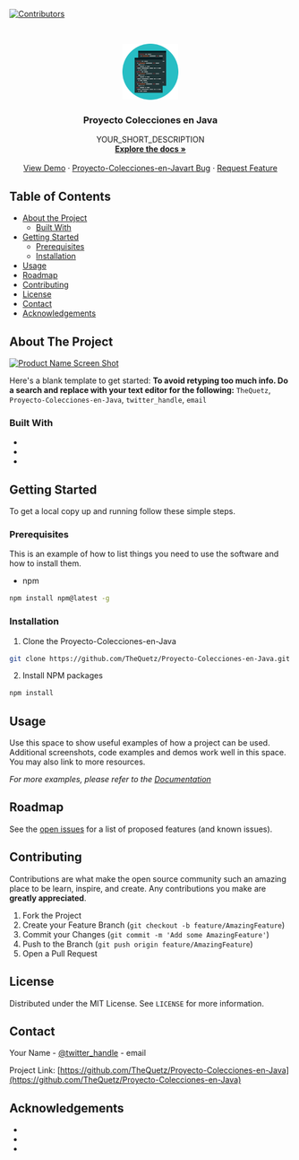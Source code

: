 <!--
*** Thanks for checking out this README Template. If you have a suggestion that would
*** make this better, please fork the Proyecto-Colecciones-en-Java and create a pull request or simply open
*** an issue with the tag "enhancement".
*** Thanks again! Now go create something AMAZING! :D
***
***
***
*** To avoid retyping too much info. Do a search and replace for the following:
*** TheQuetz, Proyecto-Colecciones-en-Java, twitter_handle, email
-->





<!-- PROJECT SHIELDS -->
<!--
*** I'm using markdown "reference style" links for readability.
*** Reference links are enclosed in brackets [ ] instead of parentheses ( ).
*** See the bottom of this document for the declaration of the reference variables
*** for contributors-url, forks-url, etc. This is an optional, concise syntax you may use.
*** https://www.markdownguide.org/basic-syntax/#reference-style-links
-->
[![Contributors][contributors-shield]][contributors-url]

<!-- PROJECT LOGO -->
<br />
<p align="center">
  <a href="https://github.com/TheQuetz/Proyecto-Colecciones-en-Java">
    <img src="images/logo.png" alt="Logo" width="100" height="100">
  </a>

  <h3 align="center">Proyecto Colecciones en Java</h3>

  <p align="center">
    YOUR_SHORT_DESCRIPTION
    <br />
    <a href="https://github.com/TheQuetz/Proyecto-Colecciones-en-Java"><strong>Explore the docs »</strong></a>
    <br />
    <br />
    <a href="https://github.com/TheQuetz/Proyecto-Colecciones-en-Java">View Demo</a>
    ·
    <a href="https://github.com/TheQuetz/Proyecto-Colecciones-en-Java/issues">Proyecto-Colecciones-en-Javart Bug</a>
    ·
    <a href="https://github.com/TheQuetz/Proyecto-Colecciones-en-Java/issues">Request Feature</a>
  </p>
</p>



<!-- TABLE OF CONTENTS -->
## Table of Contents

* [About the Project](#about-the-project)
  * [Built With](#built-with)
* [Getting Started](#getting-started)
  * [Prerequisites](#prerequisites)
  * [Installation](#installation)
* [Usage](#usage)
* [Roadmap](#roadmap)
* [Contributing](#contributing)
* [License](#license)
* [Contact](#contact)
* [Acknowledgements](#acknowledgements)



<!-- ABOUT THE PROJECT -->
## About The Project

[![Product Name Screen Shot][product-screenshot]](https://example.com)

Here's a blank template to get started:
**To avoid retyping too much info. Do a search and replace with your text editor for the following:**
`TheQuetz`, `Proyecto-Colecciones-en-Java`, `twitter_handle`, `email`


### Built With

* []()
* []()
* []()



<!-- GETTING STARTED -->
## Getting Started

To get a local copy up and running follow these simple steps.

### Prerequisites

This is an example of how to list things you need to use the software and how to install them.
* npm
```sh
npm install npm@latest -g
```

### Installation

1. Clone the Proyecto-Colecciones-en-Java
```sh
git clone https://github.com/TheQuetz/Proyecto-Colecciones-en-Java.git
```
2. Install NPM packages
```sh
npm install
```



<!-- USAGE EXAMPLES -->
## Usage

Use this space to show useful examples of how a project can be used. Additional screenshots, code examples and demos work well in this space. You may also link to more resources.

_For more examples, please refer to the [Documentation](https://example.com)_



<!-- ROADMAP -->
## Roadmap

See the [open issues](https://github.com/TheQuetz/Proyecto-Colecciones-en-Java/issues) for a list of proposed features (and known issues).



<!-- CONTRIBUTING -->
## Contributing

Contributions are what make the open source community such an amazing place to be learn, inspire, and create. Any contributions you make are **greatly appreciated**.

1. Fork the Project
2. Create your Feature Branch (`git checkout -b feature/AmazingFeature`)
3. Commit your Changes (`git commit -m 'Add some AmazingFeature'`)
4. Push to the Branch (`git push origin feature/AmazingFeature`)
5. Open a Pull Request



<!-- LICENSE -->
## License

Distributed under the MIT License. See `LICENSE` for more information.



<!-- CONTACT -->
## Contact

Your Name - [@twitter_handle](https://twitter.com/twitter_handle) - email

Project Link: [https://github.com/TheQuetz/Proyecto-Colecciones-en-Java](https://github.com/TheQuetz/Proyecto-Colecciones-en-Java)



<!-- ACKNOWLEDGEMENTS -->
## Acknowledgements

* []()
* []()
* []()





<!-- MARKDOWN LINKS & IMAGES -->
<!-- https://www.markdownguide.org/basic-syntax/#reference-style-links -->
[contributors-shield]: https://img.shields.io/github/contributors/TheQuetz/Proyecto-Colecciones-en-Java.svg?style=flat-square
[contributors-url]: https://github.com/TheQuetz/Proyecto-Colecciones-en-Java/graphs/contributors
[forks-shield]: https://img.shields.io/github/forks/TheQuetz/Proyecto-Colecciones-en-Java.svg?style=flat-square
[forks-url]: https://github.com/TheQuetz/Proyecto-Colecciones-en-Java/network/members
[stars-shield]: https://img.shields.io/github/stars/TheQuetz/Proyecto-Colecciones-en-Java.svg?style=flat-square
[stars-url]: https://github.com/TheQuetz/Proyecto-Colecciones-en-Java/stargazers
[issues-shield]: https://img.shields.io/github/issues/TheQuetz/Proyecto-Colecciones-en-Java.svg?style=flat-square
[issues-url]: https://github.com/TheQuetz/Proyecto-Colecciones-en-Java/issues
[license-shield]: https://img.shields.io/github/license/TheQuetz/Proyecto-Colecciones-en-Java.svg?style=flat-square
[license-url]: https://github.com/TheQuetz/Proyecto-Colecciones-en-Java/blob/master/LICENSE.txt
[linkedin-shield]: https://img.shields.io/badge/-LinkedIn-black.svg?style=flat-square&logo=linkedin&colorB=555
[linkedin-url]: https://linkedin.com/in/TheQuetz
[product-screenshot]: images/screenshot.png
